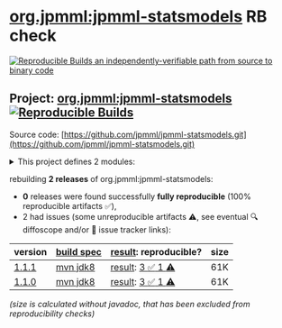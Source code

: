 [org.jpmml:jpmml-statsmodels](https://central.sonatype.com/artifact/org.jpmml/jpmml-statsmodels/versions) RB check
=======

[![Reproducible Builds](https://reproducible-builds.org/images/logos/rb.svg) an independently-verifiable path from source to binary code](https://reproducible-builds.org/)

## Project: [org.jpmml:jpmml-statsmodels](https://central.sonatype.com/artifact/org.jpmml/jpmml-statsmodels/versions) [![Reproducible Builds](https://img.shields.io/endpoint?url=https://raw.githubusercontent.com/jvm-repo-rebuild/reproducible-central/master/content/org/jpmml/jpmml-statsmodels/badge.json)](https://github.com/jvm-repo-rebuild/reproducible-central/blob/master/content/org/jpmml/jpmml-statsmodels/README.md)

Source code: [https://github.com/jpmml/jpmml-statsmodels.git](https://github.com/jpmml/jpmml-statsmodels.git)

<details><summary>This project defines 2 modules:</summary>

* [org.jpmml:jpmml-statsmodels](https://central.sonatype.com/artifact/org.jpmml/jpmml-statsmodels/1.1.1)
* [org.jpmml:pmml-statsmodels](https://central.sonatype.com/artifact/org.jpmml/pmml-statsmodels/1.1.1)
</details>

rebuilding **2 releases** of org.jpmml:jpmml-statsmodels:
- **0** releases were found successfully **fully reproducible** (100% reproducible artifacts :white_check_mark:),
- 2 had issues (some unreproducible artifacts :warning:, see eventual :mag: diffoscope and/or :memo: issue tracker links):

| version | [build spec](/BUILDSPEC.md) | [result](https://reproducible-builds.org/docs/jvm/): reproducible? | size |
| -- | --------- | ------ | -- |
| [1.1.1](https://central.sonatype.com/artifact/org.jpmml/jpmml-statsmodels/1.1.1/pom) | [mvn jdk8](jpmml-statsmodels-1.1.1.buildspec) | [result](jpmml-statsmodels-1.1.1.buildinfo): [3 :white_check_mark:  1 :warning:](jpmml-statsmodels-1.1.1.buildcompare) | 61K |
| [1.1.0](https://central.sonatype.com/artifact/org.jpmml/jpmml-statsmodels/1.1.0/pom) | [mvn jdk8](jpmml-statsmodels-1.1.0.buildspec) | [result](jpmml-statsmodels-1.1.0.buildinfo): [3 :white_check_mark:  1 :warning:](jpmml-statsmodels-1.1.0.buildcompare) | 61K |

<i>(size is calculated without javadoc, that has been excluded from reproducibility checks)</i>
